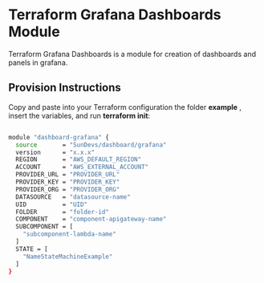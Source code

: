 # Terraform Grafana Dashboards Module

Terraform Grafana Dashboards is a module for creation of dashboards and panels in grafana.

## Provision Instructions

Copy and paste into your Terraform configuration the folder **example** , insert the variables, and run **terraform init**:


```bash

module "dashboard-grafana" {
  source       = "SunDevs/dashboard/grafana"
  version      = "x.x.x"
  REGION       = "AWS_DEFAULT_REGION"
  ACCOUNT      = "AWS_EXTERNAL_ACCOUNT"
  PROVIDER_URL = "PROVIDER_URL"
  PROVIDER_KEY = "PROVIDER_KEY"
  PROVIDER_ORG = "PROVIDER_ORG"
  DATASOURCE   = "datasource-name"
  UID          = "UID"
  FOLDER       = "folder-id"
  COMPONENT    = "component-apigateway-name"
  SUBCOMPONENT = [
    "subcomponent-lambda-name"
  ]
  STATE = [
    "NameStateMachineExample"
  ]
}

```